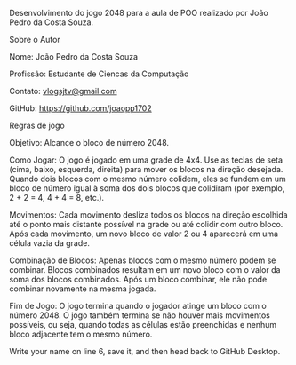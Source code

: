 Desenvolvimento do jogo 2048 para a aula de POO realizado por João Pedro da Costa Souza.


Sobre o Autor

Nome: João Pedro da Costa Souza

Profissão: Estudante de Ciencas da Computação

Contato: vlogsjtv@gmail.com

GitHub: https://github.com/joaopp1702




Regras de jogo

Objetivo: Alcance o bloco de número 2048.

Como Jogar:
O jogo é jogado em uma grade de 4x4.
Use as teclas de seta (cima, baixo, esquerda, direita) para mover os blocos na direção desejada.
Quando dois blocos com o mesmo número colidem, eles se fundem em um bloco de número igual à soma dos dois blocos que colidiram (por exemplo, 2 + 2 = 4, 4 + 4 = 8, etc.).

Movimentos:
Cada movimento desliza todos os blocos na direção escolhida até o ponto mais distante possível na grade ou até colidir com outro bloco.
Após cada movimento, um novo bloco de valor 2 ou 4 aparecerá em uma célula vazia da grade.

Combinação de Blocos:
Apenas blocos com o mesmo número podem se combinar.
Blocos combinados resultam em um novo bloco com o valor da soma dos blocos combinados.
Após um bloco combinar, ele não pode combinar novamente na mesma jogada.

Fim de Jogo:
O jogo termina quando o jogador atinge um bloco com o número 2048.
O jogo também termina se não houver mais movimentos possíveis, ou seja, quando todas as células estão preenchidas e nenhum bloco adjacente tem o mesmo número.

Write your name on line 6, save it, and then head back to GitHub Desktop.
